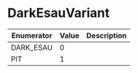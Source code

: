 # DarkEsauVariant

| Enumerator | Value | Description |
| ---------- | ----- | ----------- |
| DARK\_ESAU | 0     |             |
| PIT        | 1     |             |
